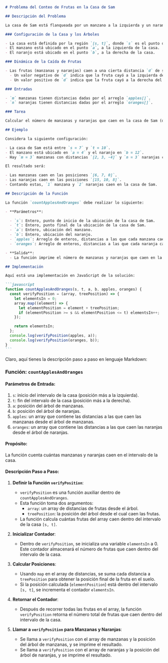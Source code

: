 ````markdown
# Problema del Conteo de Frutas en la Casa de Sam

## Descripción del Problema

La casa de Sam está flanqueada por un manzano a la izquierda y un naranjo a la derecha. El objetivo es calcular cuántas manzanas y naranjas caen en la casa de Sam dadas ciertas condiciones.

### Configuración de la Casa y los Árboles

- La casa está definida por la región `[s, t]`, donde `s` es el punto de inicio y `t` el punto final.
- El manzano está ubicado en el punto `a`, a la izquierda de la casa.
- El naranjo está ubicado en el punto `b`, a la derecha de la casa.

### Dinámica de la Caída de Frutas

- Las frutas (manzanas y naranjas) caen a una cierta distancia `d` de sus respectivos árboles a lo largo del eje x.
  - Un valor negativo de `d` indica que la fruta cayó a la izquierda del árbol.
  - Un valor positivo de `d` indica que la fruta cayó a la derecha del árbol.

### Entradas

- `m` manzanas tienen distancias dadas por el arreglo `apples[]`.
- `n` naranjas tienen distancias dadas por el arreglo `oranges[]`.

### Tarea

Calcular el número de manzanas y naranjas que caen en la casa de Sam (dentro del rango `[s, t]`).

## Ejemplo

Considera la siguiente configuración:

- La casa de Sam está entre `s = 7` y `t = 10`.
- El manzano está ubicado en `a = 4` y el naranjo en `b = 12`.
- Hay `m = 3` manzanas con distancias `[2, 3, -4]` y `n = 3` naranjas con distancias `[3, -2, -4]`.

El resultado será:

- Las manzanas caen en las posiciones `[6, 7, 0]`.
- Las naranjas caen en las posiciones `[15, 10, 8]`.
- Contando estas, `1` manzana y `2` naranjas caen en la casa de Sam.

## Descripción de la Función

La función `countApplesAndOranges` debe realizar lo siguiente:

- **Parámetros**:

  - `s`: Entero, punto de inicio de la ubicación de la casa de Sam.
  - `t`: Entero, punto final de la ubicación de la casa de Sam.
  - `a`: Entero, ubicación del manzano.
  - `b`: Entero, ubicación del naranjo.
  - `apples`: Arreglo de enteros, distancias a las que cada manzana cae del árbol.
  - `oranges`: Arreglo de enteros, distancias a las que cada naranja cae del árbol.

- **Salida**:
  - La función imprime el número de manzanas y naranjas que caen en la casa de Sam, cada uno en una línea separada.

## Implementación

Aquí está una implementación en JavaScript de la solución:

```javascript
function countApplesAndOranges(s, t, a, b, apples, oranges) {
  const verifyPosition = (array, treePosition) => {
    let elementsIn = 0;
    array.map((element) => {
      let elementPosition = element + treePosition;
      if (elementPosition >= s && elementPosition <= t) elementsIn++;
    });

    return elementsIn;
  };
  console.log(verifyPosition(apples, a));
  console.log(verifyPosition(oranges, b));
}
```
````

Claro, aquí tienes la descripción paso a paso en lenguaje Markdown:

### Función: `countApplesAndOranges`

#### Parámetros de Entrada:

1. `s`: inicio del intervalo de la casa (posición más a la izquierda).
2. `t`: fin del intervalo de la casa (posición más a la derecha).
3. `a`: posición del árbol de manzanas.
4. `b`: posición del árbol de naranjas.
5. `apples`: un array que contiene las distancias a las que caen las manzanas desde el árbol de manzanas.
6. `oranges`: un array que contiene las distancias a las que caen las naranjas desde el árbol de naranjas.

#### Propósito:

La función cuenta cuántas manzanas y naranjas caen en el intervalo de la casa.

#### Descripción Paso a Paso:

1. **Definir la Función `verifyPosition`**:

   - `verifyPosition` es una función auxiliar dentro de `countApplesAndOranges`.
   - Esta función toma dos argumentos:
     - `array`: un array de distancias de frutas desde el árbol.
     - `treePosition`: la posición del árbol desde el cual caen las frutas.
   - La función calcula cuántas frutas del array caen dentro del intervalo de la casa `[s, t]`.

2. **Inicializar Contador**:

   - Dentro de `verifyPosition`, se inicializa una variable `elementsIn` a 0. Este contador almacenará el número de frutas que caen dentro del intervalo de la casa.

3. **Calcular Posiciones**:

   - Usando `map` en el array de distancias, se suma cada distancia a `treePosition` para obtener la posición final de la fruta en el suelo.
   - Si la posición calculada (`elementPosition`) está dentro del intervalo `[s, t]`, se incrementa el contador `elementsIn`.

4. **Retornar el Contador**:

   - Después de recorrer todas las frutas en el array, la función `verifyPosition` retorna el número total de frutas que caen dentro del intervalo de la casa.

5. **Llamar a `verifyPosition` para Manzanas y Naranjas**:
   - Se llama a `verifyPosition` con el array de manzanas y la posición del árbol de manzanas, y se imprime el resultado.
   - Se llama a `verifyPosition` con el array de naranjas y la posición del árbol de naranjas, y se imprime el resultado.
